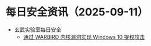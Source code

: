 # 每日安全资讯（2025-09-11）

- 玄武实验室每日安全
  - [通过 WARBIRD 内核漏洞实现 Windows 10 提权攻击](https://blog.xpnsec.com/windows-warbird-privesc/)
